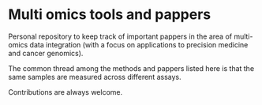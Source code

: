 # Multi omics tools and pappers
Personal repository to keep track of important pappers in the area of multi-omics data integration (with a focus on applications to precision medicine and cancer genomics).

The common thread among the methods and pappers listed here is that the same samples are measured across different assays. 

Contributions are always welcome. 


